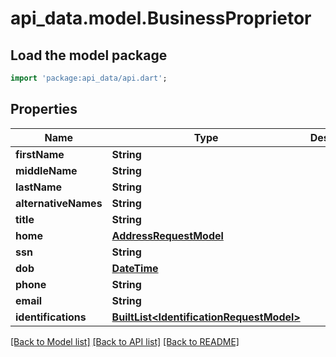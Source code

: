 # api_data.model.BusinessProprietor

## Load the model package
```dart
import 'package:api_data/api.dart';
```

## Properties
Name | Type | Description | Notes
------------ | ------------- | ------------- | -------------
**firstName** | **String** |  | 
**middleName** | **String** |  | [optional] 
**lastName** | **String** |  | 
**alternativeNames** | **String** |  | [optional] 
**title** | **String** |  | [optional] 
**home** | [**AddressRequestModel**](AddressRequestModel.md) |  | [optional] 
**ssn** | **String** |  | [optional] 
**dob** | [**DateTime**](DateTime.md) |  | [optional] 
**phone** | **String** |  | [optional] 
**email** | **String** |  | [optional] 
**identifications** | [**BuiltList&lt;IdentificationRequestModel&gt;**](IdentificationRequestModel.md) |  | [optional] 

[[Back to Model list]](../README.md#documentation-for-models) [[Back to API list]](../README.md#documentation-for-api-endpoints) [[Back to README]](../README.md)


